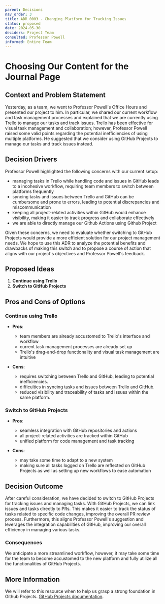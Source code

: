 ```yaml
---
parent: Decisions
nav_order: 3
title: ADR 0003 - Changing Platform for Tracking Issues
status: proposed
date: 2024-05-30
deciders: Project Team
consulted: Professor Powell
informed: Entire Team
---
```


# Choosing Our Content for the Journal Page

## Context and Problem Statement
Yesterday, as a team, we went to Professor Powell's Office Hours and presented our project to him. In particular, we shared our current workflow and task management processes and explained that we are currently using Trello to manage our tasks and track issues. Trello has been effective for visual task management and collaboration; however, Professor Powell raised some valid points regarding the potential inefficiencies of using multiple platforms. He suggested that we consider using GitHub Projects to manage our tasks and track issues instead.

## Decision Drivers
Professor Powell highlighted the following concerns with our current setup:
- managing tasks in Trello while handling code and issues in GitHub leads to a incohesive workflow, requiring team members to switch between platforms frequently
- syncing tasks and issues between Trello and GitHub can be cumbersome and prone to errors, leading to potential discrepancies and miscommunication
- keeping all project-related activities within GitHub would enhance visibility, making it easier to track progress and collaborate effectively
- we are able to directly manage our Github Actions using Github Project

Given these concerns, we need to evaluate whether switching to GitHub Projects would provide a more efficient solution for our project management needs. We hope to use this ADR to analyze the potential benefits and drawbacks of making this switch and to propose a course of action that aligns with our project's objectives and Professor Powell's feedback.

## Proposed Ideas
1. **Continue using Trello**
2. **Switch to GitHub Projects**

## Pros and Cons of Options
### Continue using Trello
- **Pros**:
  - team members are already accustomed to Trello's interface and workflow
  - current task management processes are already set up
  - Trello's drag-and-drop functionality and visual task management are intuitive

- **Cons**:
  - requires switching between Trello and GitHub, leading to potential inefficiencies.
  - difficulties in syncing tasks and issues between Trello and GitHub.
  - reduced visibility and traceability of tasks and issues within the same platform.

### Switch to GitHub Projects
- **Pros**:
  - seamless integration with GitHub repositories and actions
  - all project-related activities are tracked within GitHub
  - unified platform for code management and task tracking

- **Cons**:
  - may take some time to adapt to a new system
  - making sure all tasks logged on Trello are reflected on GitHub Projects as well as setting up new workflows to ease automation


## Decision Outcome
After careful consideration, we have decided to switch to GitHub Projects for tracking issues and managing tasks. With GitHub Projects, we can link issues and tasks directly to PRs. This makes it easier to track the status of tasks related to specific code changes, improving the overall PR review process. Furthermore, this aligns Professor Powell's suggestion and leverages the integration capabilities of GitHub, improving our overall efficiency in managing various tasks.

### Consequences
We anticipate a more streamlined workflow, however, it may take some time for the team to become accustomed to the new platform and fully utilize all the functionalities of GitHub Projects. 

## More Information
We will refer to this resource when to help us grasp a strong foundation in Github Projects. [GitHub Projects documentation](https://docs.github.com/en/issues/planning-and-tracking-with-projects/learning-about-projects/about-projects). 
